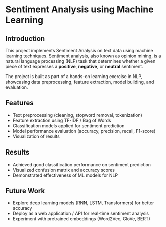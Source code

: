 # Sentiment Analysis using Machine Learning

## Introduction
This project implements Sentiment Analysis on text data using machine learning techniques. Sentiment analysis, also known as opinion mining, is a natural language processing (NLP) task that determines whether a given piece of text expresses a **positive**, **negative**, or **neutral** sentiment.

The project is built as part of a hands-on learning exercise in NLP, showcasing data preprocessing, feature extraction, model building, and evaluation.

## Features
- Text preprocessing (cleaning, stopword removal, tokenization)
- Feature extraction using TF-IDF / Bag of Words
- Classification models applied for sentiment prediction
- Model performance evaluation (accuracy, precision, recall, F1-score)
- Visualization of results

## Results
- Achieved good classification performance on sentiment prediction
- Visualized confusion matrix and accuracy scores
- Demonstrated effectiveness of ML models for NLP

## Future Work
- Explore deep learning models (RNN, LSTM, Transformers) for better accuracy
- Deploy as a web application / API for real-time sentiment analysis
- Experiment with pretrained embeddings (Word2Vec, GloVe, BERT)
